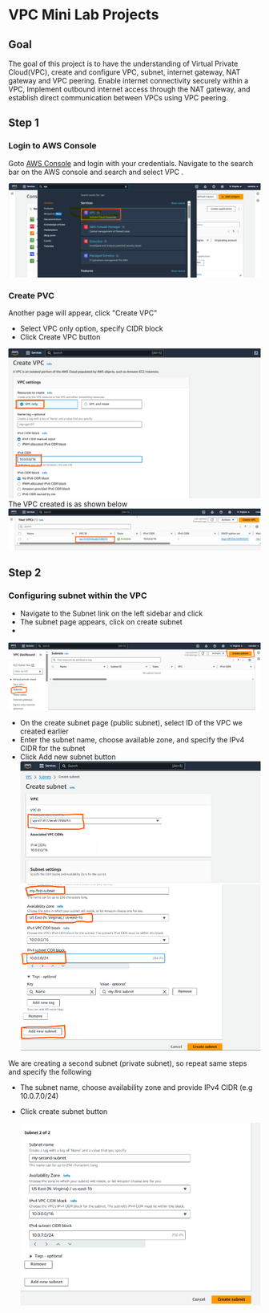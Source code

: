 # VPC Mini Lab Projects

## Goal
The goal of this project is to have the understanding of Virtual Private Cloud(VPC), create and configure VPC, subnet, internet gateway, NAT gateway and VPC peering. Enable internet connectivity securely within a VPC, Implement outbound internet access through the NAT gateway, and establish direct communication between VPCs using VPC peering.

## Step 1
### Login to AWS Console
Goto [AWS Console](https://console.aws.amazon.com/) and login with your credentials. Navigate to the search bar on the AWS console and search and select VPC . 

![lab03pics1](images/lab03pics1.png)

### Create PVC
Another page will appear, click "Create VPC"
- Select VPC only option, specify CIDR block
- Click Create VPC button
  
![lab03pics2](images/lab03pics2.png)
The VPC created is as shown below
![lab03pics3](images/lab03pics3.png)

## Step 2
### Configuring subnet within the VPC
- Navigate to the Subnet link on the left sidebar and click
- The subnet page appears, click on create subnet
- 
![lab03pics4](images/lab03pics4.png)

- On the create subnet page (public subnet), select ID of the VPC we created earlier
- Enter the subnet name, choose available zone, and specify the IPv4 CIDR for the subnet
- Click Add new subnet button
  ![lab03pics5](images/lab03pics5.png)
  ![lab03pics6](images/lab03pics6.png)

We are creating a second subnet (private subnet), so repeat same steps and specify the following
- The subnet name, choose availability zone and provide IPv4 CIDR (e.g 10.0.7.0/24)
- Click create subnet button
  
  ![lab03pics7](images/lab03pics7.png)
  

